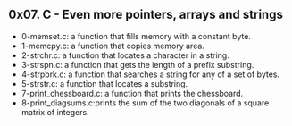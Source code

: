 ## 0x07. C - Even more pointers, arrays and strings
* 0-memset.c: a function that fills memory with a constant byte.
* 1-memcpy.c: a function that copies memory area.
* 2-strchr.c: a function that locates a character in a string.
* 3-strspn.c: a function that gets the length of a prefix substring.
* 4-strpbrk.c: a function that searches a string for any of a set of bytes.
* 5-strstr.c: a function that locates a substring.
* 7-print_chessboard.c: a function that prints the chessboard.
* 8-print_diagsums.c:prints the sum of the two diagonals of a square matrix of integers.

